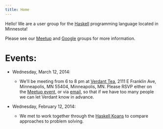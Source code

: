 ```yaml
---
title: Home
---
```


Hello! We are a user group for the [Haskell](http://www.haskell.org/)
programming language located in Minnesota!

Please see our [Meetup](http://www.meetup.com/HaskellMN/) and
[Google](https://groups.google.com/forum/#!forum/haskellmn) groups for
more information.


# Events:

- Wednesday, March 12, 2014:
    - We'll be meeting from 6 to 8 pm at [Verdant
      Tea](http://minneapolis.verdanttea.com/), 2111 E Franklin Ave,
      Minneapolis, MN 55404, Minneapolis, MN. Please RSVP either on the
      [Meetup event](http://www.meetup.com/HaskellMN/events/166115392/), or
      via [email](mailto:kyle.marek.spartz@gmail.com), so that if we
      have too many people we can let Verdant know in advance.

- Wednesday, February 12, 2014:
    - We met to work together through the
      [Haskell Koans](https://github.com/HaskVan/HaskellKoans) to
      compare approaches to problem solving.
